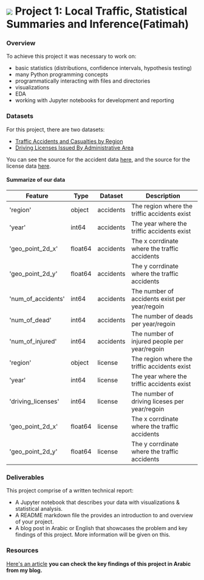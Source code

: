 # ![](https://ga-dash.s3.amazonaws.com/production/assets/logo-9f88ae6c9c3871690e33280fcf557f33.png) Project 1: Local Traffic, Statistical Summaries and Inference(Fatimah)




### Overview

To achieve this project it was necessary to work on:

- basic statistics (distributions, confidence intervals, hypothesis testing)
- many Python programming concepts
- programmatically interacting with files and directories
- visualizations
- EDA
- working with Jupyter notebooks for development and reporting


### Datasets

For this project, there are two datasets:

- [Traffic Accidents and Casualties by Region](/data/saudi-arabia-traffic-accidents-and-casualties-injured-dead-2008.csv)
- [Driving Licenses Issued By Administrative Area](/data/saudi-arabia-driving-licenses-issued-in-the-kingdom-2004-2008.csv)

You can see the source for the accident data [here](https://datasource.kapsarc.org/explore/dataset/saudi-arabia-traffic-accidents-and-casualties-injured-dead-2008/), and the source for the license data [here](https://datasource.kapsarc.org/explore/dataset/saudi-arabia-traffic-accidents-and-casualties-injured-dead-2008/). 


#### Summarize of our data

| Feature | Type | Dataset | Description |
| --- | --- | --- | --- |
| 'region' | object | accidents | The region where the triffic accidents exist|
| 'year' | int64 | accidents | The year where the triffic accidents exist|
| 'geo_point_2d_x' | float64 | accidents | The x corrdinate where the traffic accidents|
| 'geo_point_2d_y' | float64 | accidents | The y corrdinate where the traffic accidents|
| 'num_of_accidents' | int64 | accidents | The number of accidents exist per year/regoin|
| 'num_of_dead' | int64 | accidents | The number of deads per year/regoin|
| 'num_of_injured' | int64 | accidents | The number of injured people per year/regoin|
| 'region' | object | license | The region where the triffic accidents exist|
| 'year' | int64 | license | The year where the triffic accidents exist|
| 'driving_licenses' | int64 | license |The number of driving liceses per year/regoin|
| 'geo_point_2d_x' | float64 | license | The x corrdinate where the traffic accidents|
| 'geo_point_2d_y' | float64 | license | The y corrdinate where the traffic accidents|


### Deliverables

This project comprise of a written technical report:
- A Jupyter notebook that describes your data with visualizations & statistical analysis.
- A README markdown file the provides an introduction to and overview of your project.
- A blog post in Arabic or English that showcases the problem and key findings of this project. More information will be given on this.

### Resources

[Here's an article](fatimahaloqayli.blogspot.com)  **you can check the key findings of this project in Arabic from my blog.**





